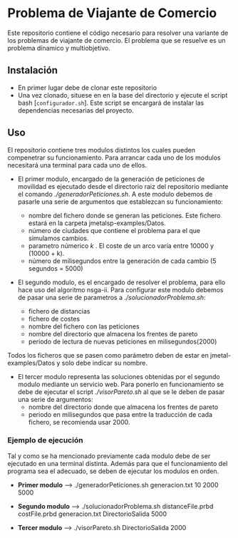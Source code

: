 # Problema de Viajante de Comercio

Este repositorio contiene el código necesario para resolver una variante de los problemas de viajante de comercio. El problema que se resuelve es un problema dínamico y multiobjetivo.

## Instalación
* En primer lugar debe de clonar este repositorio
* Una vez clonado, situese en en la base del directorio y ejecute el script bash [`configurador.sh`]. Este script se encargará de instalar las dependencias necesarias del proyecto.

## Uso
El repositorio contiene tres modulos distintos los cuales pueden compenetrar su funcionamiento. Para arrancar cada uno de los modulos necesitará una terminal para cada uno de ellos.
* El primer modulo, encargado de la generación de peticiones de movilidad es ejecutado desde el directorio raiz del repositorio mediante el comando *./generadorPeticiones.sh*. A este modulo debemos de pasarle una serie de argumentos que establezcan su funcionamiento:   
   * nombre del fichero donde se generan las peticiones. Este fichero estará en la carpeta jmetalsp-examples/Datos.
   * número de ciudades que contiene el problema para el que simulamos cambios.
   * parametro númerico *k* . El coste de un arco varía entre 10000 y (10000 + k).
   * número de milisegundos entre la generación de cada cambio (5 segundos = 5000)

* El segundo modulo, es el encargado de resolver el problema, para ello hace uso del algoritmo nsga-ii. Para configurar este modulo debemos de pasar una serie de parametros a *./solucionadorProblema.sh*:
   * fichero de distancias
   * fichero de costes
   * nombre del fichero con las peticiones
   * nombre del directorio que almacena los frentes de pareto
   * periodo de lectura de nuevas peticiones en milisegundos(2000)

Todos los ficheros que se pasen como parámetro deben de estar en  jmetal-examples/Datos y solo debe indicar su nombre.
* El tercer modulo representa las soluciones obtenidas por el segundo modulo mediante un servicio web. Para ponerlo en funcionamiento se debe de ejecutar el script *./visorPareto.sh* al que se le deben de pasar una serie de argumentos:
   * nombre del directorio donde que almacena los frentes de pareto
   * periodo en milisegundos que pasa entre la traducción de cada fichero, se recomienda usar 2000.

### Ejemplo de ejecución
Tal y como se ha mencionado previamente cada modulo debe de ser ejecutado en una terminal distinta. Además para que el funcionamiento del programa sea el adecuado, se deben de ejecutar los modulos en orden.
* **Primer modulo** --> ./generadorPeticiones.sh generacion.txt 10 2000 5000

* **Segundo modulo** --> ./solucionadorProblema.sh distanceFile.prbd costFile.prbd generacion.txt DirectorioSalida 5000

* **Tercer modulo** --> ./visorPareto.sh DirectorioSalida 2000
